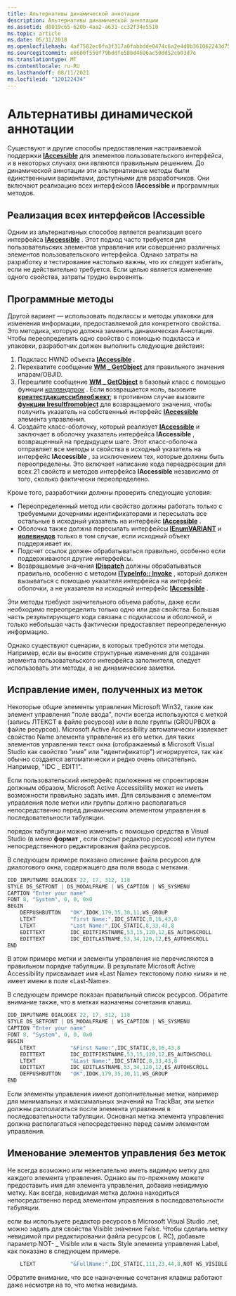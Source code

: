 ```yaml
---
title: Альтернативы динамической аннотации
description: Альтернативы динамической аннотации
ms.assetid: d8019c65-620b-4aa2-a631-cc32f34e5510
ms.topic: article
ms.date: 05/31/2018
ms.openlocfilehash: 4af7582ec0fa3f317a0fabbdde0474c6a2e4d0b361062243d7518edf317477ff
ms.sourcegitcommit: e6600f550f79bddfe58bd4696ac50dd52cb03d7e
ms.translationtype: MT
ms.contentlocale: ru-RU
ms.lasthandoff: 08/11/2021
ms.locfileid: "120122434"
---
```

# <a name="alternatives-to-dynamic-annotation"></a>Альтернативы динамической аннотации

Существуют и другие способы предоставления настраиваемой поддержки [**IAccessible**](/windows/desktop/api/oleacc/nn-oleacc-iaccessible) для элементов пользовательского интерфейса, и в некоторых случаях они являются правильным решением. До динамической аннотации эти альтернативные методы были единственными вариантами, доступными для разработчиков. Они включают реализацию всех интерфейсов **IAccessible** и программных методов.

## <a name="implementing-all-of-the-iaccessible-interface"></a>Реализация всех интерфейсов IAccessible

Одним из альтернативных способов является реализация всего интерфейса [**IAccessible**](/windows/desktop/api/oleacc/nn-oleacc-iaccessible) . Этот подход часто требуется для пользовательских элементов управления или совершенно различных элементов пользовательского интерфейса. Однако затраты на разработку и тестирование настолько важны, что их следует избегать, если не действительно требуется. Если целью является изменение одного свойства, затраты трудно выровнять.

## <a name="programmatic-techniques"></a>Программные методы

Другой вариант — использовать подклассы и методы упаковки для изменения информации, предоставляемой для конкретного свойства. Это методика, которую должна заменить динамическая Аннотация. Чтобы переопределить одно свойство с помощью подкласса и упаковки, разработчик должен выполнить следующие действия:

1.  Подкласс HWND объекта [**IAccessible**](/windows/desktop/api/oleacc/nn-oleacc-iaccessible) .
2.  Перехватите сообщение [**WM \_ GetObject**](wm-getobject.md) для правильного значения ипарам/OBJID.
3.  Перешлите сообщение [**WM \_ GetObject**](wm-getobject.md) в базовый класс с помощью функции [*каллвндпрок*](/previous-versions/windows/desktop/legacy/ms644975(v=vs.85)) . Если возвращается ноль, вызовите [**креатестдакцессиблеобжект**](/windows/desktop/api/Oleacc/nf-oleacc-createstdaccessibleobject); в противном случае вызовите [**функции lresultfromobject**](/windows/desktop/api/Oleacc/nf-oleacc-lresultfromobject) для возвращаемого значения, чтобы получить указатель на собственный интерфейс [**IAccessible**](/windows/desktop/api/oleacc/nn-oleacc-iaccessible) элемента управления.
4.  Создайте класс-оболочку, который реализует [**IAccessible**](/windows/desktop/api/oleacc/nn-oleacc-iaccessible) и заключает в оболочку указатель интерфейса **IAccessible** , возвращенный на предыдущем шаге. Этот класс-оболочка отправляет все методы и свойства в исходный указатель на интерфейс **IAccessible** , за исключением тех, которые должны быть переопределены. Это включает написание кода переадресации для всех 21 свойств и методов интерфейса **IAccessible** независимо от того, сколько фактически переопределено.

Кроме того, разработчики должны проверить следующие условия:

-   Переопределенный метод или свойство должны работать только с требуемыми дочерними идентификаторами и пересылать все остальные в исходный указатель на интерфейс [**IAccessible**](/windows/desktop/api/oleacc/nn-oleacc-iaccessible) .
-   Оболочка также должна пересылать интерфейсы [**IEnumVARIANT**](/previous-versions/windows/desktop/api/oaidl/nn-oaidl-ienumvariant) и [**иолевиндов**](/windows/desktop/api/oleidl/nn-oleidl-iolewindow) только в том случае, если исходный объект поддерживает их.
-   Подсчет ссылок должен обрабатываться правильно, особенно если поддерживаются другие интерфейсы.
-   Возвращаемые значения [**IDispatch**](idispatch-interface.md) должны обрабатываться правильно, особенно с методом [**ITypeInfo:: Invoke**](/previous-versions/windows/desktop/api/oaidl/nf-oaidl-itypeinfo-invoke) , который должен вызываться с помощью указателя интерфейса на интерфейс оболочки, а не указателя на исходный интерфейс [**IAccessible**](/windows/desktop/api/oleacc/nn-oleacc-iaccessible) .

Эти методы требуют значительного объема работы, даже если необходимо переопределить только одно или два свойства. Большая часть результирующего кода связана с подклассом и оболочкой, и только небольшая часть фактически предоставляет переопределенную информацию.

Однако существуют сценарии, в которых требуются эти методы. Например, если вы вносите структурные изменения для создания элемента пользовательского интерфейса заполнителя, следует использовать эти методы, а не динамические заметки.

## <a name="fixing-names-derived-from-labels"></a>Исправление имен, полученных из меток

Некоторые общие элементы управления Microsoft Win32, такие как элемент управления "поле ввода", почти всегда используются с меткой (запись ЛТЕКСТ в файле ресурсов) или в поле группы (GROUPBOX в файле ресурсов). Microsoft Active Accessibility автоматически извлекает свойство Name элемента управления из его метки. для таких элементов управления текст окна (отображаемый в Microsoft Visual Studio как свойство "имя" или "идентификатор") игнорируется, так как обычно создается автоматически и редко очень описательно. Например, "IDC \_ EDIT1".

Если пользовательский интерфейс приложения не спроектирован должным образом, Microsoft Active Accessibility может не иметь возможности правильно задать имя. Для связывания с элементом управления поле метки или группы должно располагаться непосредственно перед динамическим элементом управления в последовательности табуляции.

порядок табуляции можно изменить с помощью средства в Visual Studio (в меню **формат** , если открыт редактор ресурсов) или путем непосредственного редактирования файла ресурсов.

В следующем примере показано описание файла ресурсов для диалогового окна, содержащего два поля ввода с метками.


```C++
IDD_INPUTNAME DIALOGEX 22, 17, 312, 118
STYLE DS_SETFONT | DS_MODALFRAME | WS_CAPTION | WS_SYSMENU
CAPTION "Enter your name"
FONT 8, "System", 0, 0, 0x0
BEGIN
    DEFPUSHBUTTON   "OK",IDOK,179,35,30,11,WS_GROUP
    LTEXT           "First Name:",IDC_STATIC,8,16,43,8
    LTEXT           "Last Name:",IDC_STATIC,8,33,43,8
    EDITTEXT        IDC_EDITFIRSTNAME,53,15,120,12,ES_AUTOHSCROLL
    EDITTEXT        IDC_EDITLASTNAME,53,34,120,12,ES_AUTOHSCROLL
END
```



В этом примере метки и элементы управления не перечисляются в правильном порядке табуляции. В результате Microsoft Active Accessibility присваивает имя «Last Name» текстовому полю «имя» и не имеет имени в поле «Last-Name».

В следующем примере показан правильный список ресурсов. Обратите внимание также, что в метках назначены сочетания клавиш.


```C++
IDD_INPUTNAME DIALOGEX 22, 17, 312, 118
STYLE DS_SETFONT | DS_MODALFRAME | WS_CAPTION | WS_SYSMENU
CAPTION "Enter your name"
FONT 8, "System", 0, 0, 0x0
BEGIN
    LTEXT           "&First Name:",IDC_STATIC,8,16,43,8
    EDITTEXT        IDC_EDITFIRSTNAME,53,15,120,12,ES_AUTOHSCROLL
    LTEXT           "&Last Name:",IDC_STATIC,8,33,43,8
    EDITTEXT        IDC_EDITLASTNAME,53,34,120,12,ES_AUTOHSCROLL
    DEFPUSHBUTTON   "OK",IDOK,179,35,30,11,WS_GROUP
END
```



Если элементы управления имеют дополнительные метки, например для минимальных и максимальных значений на TrackBar, эти метки должны располагаться после элемента управления в последовательности табуляции. Основная метка элемента управления должна располагаться непосредственно перед самим элементом управления.

## <a name="naming-controls-without-labels"></a>Именование элементов управления без меток

Не всегда возможно или нежелательно иметь видимую метку для каждого элемента управления. Однако вы по-прежнему можете предоставить имя для элемента управления, добавив невидимую метку. Как всегда, невидимая метка должна находиться непосредственно перед элементом управления в последовательности табуляции.

если вы используете редактор ресурсов в Microsoft Visual Studio .net, можно задать для свойства Visible значение False. Чтобы сделать метку невидимой при редактировании файла ресурсов (. RC), добавьте параметр NOT- \_ Visible или в часть Style элемента управления Label, как показано в следующем примере.


```C++
    LTEXT           "&FullName:",IDC_STATIC,111,23,44,8,NOT WS_VISIBLE
```



Обратите внимание, что все назначенные сочетания клавиш работают даже несмотря на то, что метка невидима.

 

 
